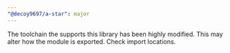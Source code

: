 ```yaml
---
"@decoy9697/a-star": major
---
```


The toolchain the supports this library has been highly modified. This may alter how the module is exported. Check import locations.

